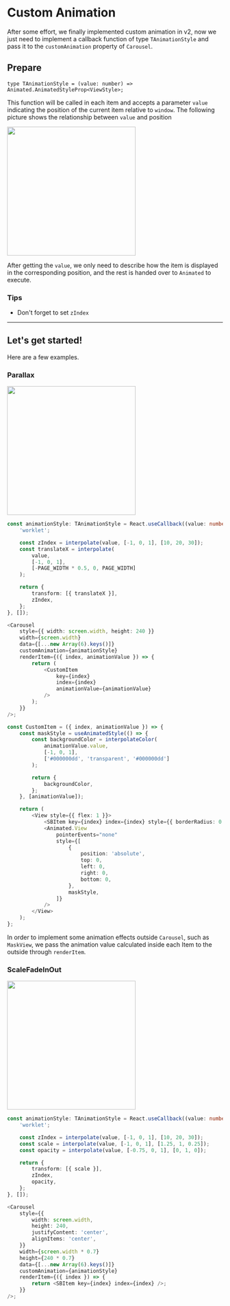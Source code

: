 # Custom Animation

After some effort, we finally implemented custom animation in v2, now we just need to implement a callback function of type `TAnimationStyle` and pass it to the `customAnimation` property of `Carousel`.

## Prepare

```
type TAnimationStyle = (value: number) => Animated.AnimatedStyleProp<ViewStyle>;
```

This function will be called in each item and accepts a parameter `value` indicating the position of the current item relative to `window`. The following picture shows the relationship between `value` and position

<img src="././../assets/custom-animation-sketch.png" width="300"/>

After getting the `value`, we only need to describe how the item is displayed in the corresponding position, and the rest is handed over to `Animated` to execute.

### Tips

-   Don't forget to set `zIndex`

---

## Let's get started!

Here are a few examples.

### Parallax

<a href="../exampleExpo/src/advanced-parallax/index.tsx">
    <img src="././../assets/advanced-parallax.gif" width="300"/>  
</a>

```ts
const animationStyle: TAnimationStyle = React.useCallback((value: number) => {
    'worklet';

    const zIndex = interpolate(value, [-1, 0, 1], [10, 20, 30]);
    const translateX = interpolate(
        value,
        [-1, 0, 1],
        [-PAGE_WIDTH * 0.5, 0, PAGE_WIDTH]
    );

    return {
        transform: [{ translateX }],
        zIndex,
    };
}, []);

<Carousel
    style={{ width: screen.width, height: 240 }}
    width={screen.width}
    data={[...new Array(6).keys()]}
    customAnimation={animationStyle}
    renderItem={({ index, animationValue }) => {
        return (
            <CustomItem
                key={index}
                index={index}
                animationValue={animationValue}
            />
        );
    }}
/>;

const CustomItem = ({ index, animationValue }) => {
    const maskStyle = useAnimatedStyle(() => {
        const backgroundColor = interpolateColor(
            animationValue.value,
            [-1, 0, 1],
            ['#000000dd', 'transparent', '#000000dd']
        );

        return {
            backgroundColor,
        };
    }, [animationValue]);

    return (
        <View style={{ flex: 1 }}>
            <SBItem key={index} index={index} style={{ borderRadius: 0 }} />
            <Animated.View
                pointerEvents="none"
                style={[
                    {
                        position: 'absolute',
                        top: 0,
                        left: 0,
                        right: 0,
                        bottom: 0,
                    },
                    maskStyle,
                ]}
            />
        </View>
    );
};
```

In order to implement some animation effects outside `Carousel`, such as `MaskView`, we pass the animation value calculated inside each Item to the outside through `renderItem`.

### ScaleFadeInOut

<a href="../exampleExpo/src/scale-fade-in-out/index.tsx">
    <img src="././../assets/scale-fade-in-out.gif" width="300"/>  
</a>

```ts
const animationStyle: TAnimationStyle = React.useCallback((value: number) => {
    'worklet';

    const zIndex = interpolate(value, [-1, 0, 1], [10, 20, 30]);
    const scale = interpolate(value, [-1, 0, 1], [1.25, 1, 0.25]);
    const opacity = interpolate(value, [-0.75, 0, 1], [0, 1, 0]);

    return {
        transform: [{ scale }],
        zIndex,
        opacity,
    };
}, []);

<Carousel
    style={{
        width: screen.width,
        height: 240,
        justifyContent: 'center',
        alignItems: 'center',
    }}
    width={screen.width * 0.7}
    height={240 * 0.7}
    data={[...new Array(6).keys()]}
    customAnimation={animationStyle}
    renderItem={({ index }) => {
        return <SBItem key={index} index={index} />;
    }}
/>;
```

